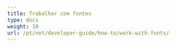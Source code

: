 ```yaml
---
title: Trabalhar com fontes
type: docs
weight: 10
url: /pt/net/developer-guide/how-to/work-with-fonts/
---
```

